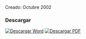 
Creado: Octubre 2002

### Descargar

<a href="#"><img src="../imagenes/icono-word.png" alt="Descargar Word"></a> <a href="reglamento-participacion-ciudadana.pdf"><img src="../imagenes/icono-pdf.png" alt="Descargar PDF"></a>
